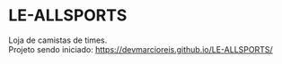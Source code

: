 # LE-ALLSPORTS
Loja de camistas de times.<br>
Projeto sendo iniciado: https://devmarcioreis.github.io/LE-ALLSPORTS/
